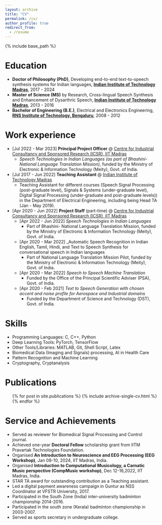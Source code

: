 ```yaml
---
layout: archive
title: "CV"
permalink: /cv/
author_profile: true
redirect_from:
  - /resume
---
```


{% include base_path %}

Education
======
* **Doctor of Philosophy (PhD)**, Developing end-to-end text-to-speech synthesis systems for Indian languages, **[Indian Institute of Technology Madras](https://www.iitm.ac.in/)**, 2017 - 2024
* **Master of Science (MS)** by Research, Cross-lingual Speech Synthesis and Enhancement of Dysarthric Speech, **[Indian Institute of Technology Madras](https://www.iitm.ac.in/)**, 2013 - 2016
* **Bachelor of Engineering (B.E.)**, Electrical and Electronics Engineering, **[RNS Institute of Technology, Bengaluru](https://www.rnsit.ac.in/)**, 2008 - 2012

Work experience
======
* \[Jul 2022 - Mar 2023\] **Principal Project Officer** @ [Centre for Industrial Consultancy and Sponsored Research (ICSR), IIT Madras](https://icandsr.iitm.ac.in/)
  * _Speech Technologies in Indian Languages (as part of Bhashini- National Language Translation Mission)_, funded by the Ministry of Electronic & Information Technology (Meity), Govt. of India.
* \[Jul 2017 - Jun 2022\] **Teaching Assistant** @ [Indian Institute of Technology Madras](https://www.iitm.ac.in)
  * Teaching Assistant for different courses (Speech Signal Processing (post-graduate level), Signals & Systems (under-graduate level), Digital Signal Processing (under-graduate and post-graduate levels)) in the Department of Electrical Engineering, including being Head TA (Jan - May 2019).
* \[Apr 2020 - Jun 2022\] **Project Staff** (part-time) @ [Centre for Industrial Consultancy and Sponsored Research (ICSR), IIT Madras](https://icandsr.iitm.ac.in/)
  * [Apr 2022 - Jun 2022] _Speech Technologies in Indian Languages_
    * Part of Bhashini- National Language Translation Mission, funded by the Ministry of Electronic & Information Technology (Meity), Govt. of India.
  * [Apr 2020 - Mar 2022] _Automatic Speech Recognition in Indian English, Tamil, Hindi, and Text to Speech Synthesis for conversational speech in Indian languages
    * Part of National Language Translation Mission Pilot, funded by the Ministry of Electronic & Information Technology (Meity), Govt. of India.
  * [Apr 2020 - Mar 2022] _Speech to Speech Machine Translation_
    * Funded by the Office of the Principal Scientific Adviser (PSA), Govt. of India.
  * [Apr 2020 - Feb 2021] _Text to Speech Generation with chosen accent and noise profile for Aerospace and Industrial domains_
    * Funded by the Department of Science and Technology (DST), Govt. of India.
 <!-- * <details> <summary>Click to see the full list of projects assisted!</summary><pre> [Apr 2022 - Jun 2022] _Speech Technologies in Indian Languages (as part of Bhashini- National Language Translation Mission)_, funded by the Ministry of Electronic & Information Technology (Meity), Govt. of India. <br> [Apr 2020 - Mar 2022] _Automatic Speech Recognition in Indian English, Tamil, Hindi, and Text to Speech Synthesis for conversational speech in Indian languages (as part of National Language Translation Mission Pilot)_, funded by the Ministry of Electronic & Information Technology (Meity), Govt. of India. <br> [Apr 2020 - Mar 2022] _Speech to Speech Machine Translation_, funded by the Office of the Principal Scientific Adviser (PSA), Govt. of India. <br> [Apr 2020 - Feb 2021] _Text to Speech Generation with chosen accent and noise profile for Aerospace and Industrial domains_, funded by the Department of Science and Technology (DST), Govt. of India. </pre></details> -->

Skills
======
* Programming Languages: C, C++, Python
* Deep Learning Tools: PyTorch, TensorFlow
* Other Tools/Libraries: MATLAB, Git, Shell Script, Latex
* Biomedical Data (Imaging and Signals) processing, AI in Health Care
* Pattern Recognition and Machine Learning
* Cryptography, Cryptanalysis

Publications
======
  <ul>{% for post in site.publications %}
    {% include archive-single-cv.html %}
  {% endfor %}</ul>
  

Service and Achievements
======
* Served as reviewer for Biomedical Signal Processing and Control journal.
* Achieved one-year **Doctoral Fellow** scholarship grant from IITM Pravartak Technologies Foundation. 
* Organised **An Introduction to Neuroscience and EEG Processing (EEG Workshop)**, Jan 08-10, 2024, IIT Madras, India.
* Organised **Introduction to Computational Musicology, a Carnatic Music perspective (CompMusic workshop)**, Dec 12-16,2022, IIT Madras, India.
* STAR TA award for outstanding contribution as a Teaching assistant.
* Led a digital payment awareness campaign in Guntur as NSS Coordinator at VFSTR University, 2017.
* Participated in the South Zone (India) inter-university badminton championship 2014-2016.
* Participated in the south zone (Kerala) badminton championship in 2003-2007.
* Served as sports secretary in undergraduate college.
  
